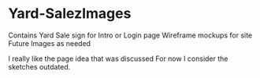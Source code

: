 Yard-SalezImages
================
Contains
Yard Sale sign for Intro or Login page
Wireframe mockups for site
Future Images as needed

I really like the page idea that was discussed
For now I consider the sketches outdated.
